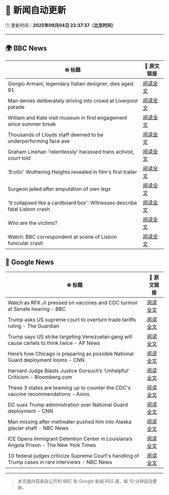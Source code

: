 # 🧠 新闻自动更新

🕒 更新时间：**2025年09月04日 23:37:37（北京时间）**

---

## 🌍 BBC News

| 🌐 标题 | 🔗 原文链接 |
|--------|-------------|
| Giorgio Armani, legendary Italian designer, dies aged 91 | [阅读全文](https://www.bbc.com/news/articles/ceq25w34lv4o?at_medium=RSS&at_campaign=rss) |
| Man denies deliberately driving into crowd at Liverpool parade | [阅读全文](https://www.bbc.com/news/articles/cwyl38115j2o?at_medium=RSS&at_campaign=rss) |
| William and Kate visit museum in first engagement since summer break | [阅读全文](https://www.bbc.com/news/articles/c7845x720y6o?at_medium=RSS&at_campaign=rss) |
| Thousands of Lloyds staff deemed to be underperforming face axe | [阅读全文](https://www.bbc.com/news/articles/cx209gzg71wo?at_medium=RSS&at_campaign=rss) |
| Graham Linehan 'relentlessly' harassed trans activist, court told | [阅读全文](https://www.bbc.com/news/articles/cn0x2kx08wdo?at_medium=RSS&at_campaign=rss) |
| 'Erotic' Wuthering Heights revealed in film's first trailer | [阅读全文](https://www.bbc.com/news/articles/c5yel29rvy8o?at_medium=RSS&at_campaign=rss) |
| Surgeon jailed after amputation of own legs | [阅读全文](https://www.bbc.com/news/articles/c5yvpx20le2o?at_medium=RSS&at_campaign=rss) |
| 'It collapsed like a cardboard box': Witnesses describe fatal Lisbon crash | [阅读全文](https://www.bbc.com/news/articles/c20v4g71zrpo?at_medium=RSS&at_campaign=rss) |
| Who are the victims? | [阅读全文](https://www.bbc.com/news/articles/cnvryg271ymo?at_medium=RSS&at_campaign=rss) |
| Watch: BBC correspondent at scene of Lisbon funicular crash | [阅读全文](https://www.bbc.com/news/videos/c7v15j8ydreo?at_medium=RSS&at_campaign=rss) |

## 📰 Google News

| 🌐 标题 | 🔗 原文链接 |
|--------|-------------|
| Watch as RFK Jr pressed on vaccines and CDC turmoil at Senate hearing - BBC | [阅读全文](https://news.google.com/rss/articles/CBMiVEFVX3lxTE5ma3ZROGV4MUNGZVNKYUNwcE1qSVZmcGU0U2VsTmxNODZCeFBqYTdzRHJMNUVQMF9xN0dFc2dsNzIwU2NRdHBrSnQxYU1LZ1N0alJiMw?oc=5) |
| Trump asks US supreme court to overturn trade tariffs ruling - The Guardian | [阅读全文](https://news.google.com/rss/articles/CBMirAFBVV95cUxQbUZ6XzB6ZkJicjhqcC12RGY4RTVKcHhWVEFLN2plSk9xMjFhWFpHWEp3N241MmdqZXpwdHMyaGdvZmpyMFRzRnlzTVgxWUFqOGFnUDlhMkRpMEkzakJvVF9EN3puTlBHVmhQVmJ3a3pnSVhRU01pZTdnTkJTaE50WnhiaDdOVTZCeVlzNHN4TFJ3NHNXSGRncW43ZWpRVDd3ZTlHaEJMWlhVZnBM?oc=5) |
| Trump says US strike targeting Venezuelan gang will cause cartels to think twice - AP News | [阅读全文](https://news.google.com/rss/articles/CBMisAFBVV95cUxOaVpBNXl4T0tOQ1RyUklGWnRqWTE1eE5vMUw5WDEybHlkSHBrWEVzc0xseDVVbXNfYlBzeEwxbG9jQVNCeTUwQmtyRmpEWnNXWlN1OS11dXVqM2JIcFdLT0RqZ054emszcmx6bzBIVmgzektmZ0Q0ZkZwZGtuTGFqUFV3aW5VUDUxcW1wRnVfRVl3d01xTmtvS3N4eFQ4RGFQdFRpOWg2R3JZVWRhUDV0Zw?oc=5) |
| Here’s how Chicago is preparing as possible National Guard deployment looms - CNN | [阅读全文](https://news.google.com/rss/articles/CBMihwFBVV95cUxNbEI4bXRVdGQ1ZUNCZy1QNTVPOUl3Q0U3N2lLdXJRaTNoQVlWa3NZR2M5VlQwMGpuNVd0VmtPMEphb19GM3FCVDB4VDVtVDRxZUlJejJSMFJ5NmVXN285MjlYbnJidVVsQ2VnY3JVQjZIdjZ0VlY0bWpWUFE1UXljd3U1eFJxT2s?oc=5) |
| Harvard Judge Blasts Justice Gorsuch’s ‘Unhelpful’ Criticism - Bloomberg.com | [阅读全文](https://news.google.com/rss/articles/CBMirgFBVV95cUxNS1J0LUhGZnBqVGg5R2V3ZFFaTGdmQkZUTW5XeVNkOTRrQWM0ejhXcE1QUlhLNmwzUjBEc1VNeXFDUWpHa0F4dWVCbXlKYmdWc0ppZXFxRjB4Wm80REc0RlJQZHg3TlhtTGdiWS1NZFJtQ0tYUXZDUXlBb0ZDZmJoR1lKUjcxcERuTk5ZZU1KTFA0TVVzMkJnczFERk9jU1NMMVJvMXlnZklYT1RwcHc?oc=5) |
| These 3 states are teaming up to counter the CDC's vaccine recommendations - Axios | [阅读全文](https://news.google.com/rss/articles/CBMiogFBVV95cUxOUkhMUXktTWd5YzNmbURWajBoaWRKNjRUdWdFem03S3pKNV9wR3hWdHBySnhZZXlaSXpiV0t1amJhZmY1eFZhWlhzZC1kUjFIZ3VIcnNPMU1PUGlQWG5lT0VGdGFWWHkzUDBJc0tuZFo0bkxjLTQtN3NPMDRtbHFOVmp2eTZidGdmWTlHekNoMXJmTDctYWVpNTFyZEYwb25mTUE?oc=5) |
| DC sues Trump administration over National Guard deployment - CNN | [阅读全文](https://news.google.com/rss/articles/CBMihgFBVV95cUxQbVNwQlNGa3d3Y1pHMk1hTXVwaGd6MHhyN3p0UGlpeDJ3TDgxZks3WXpDUGx6Z1ZOSHo3ZGxnQWNBZmkwUS1iRS1vMFNfT2RyU0FZUlN3V2pIazZvSUgxNHNVcGNVMTBUcGtOSU5henNRYWFEQUVrOGVjV1NTNDNOMVhHNklJQQ?oc=5) |
| Man missing after meltwater pushed him into Alaska glacier shaft - NBC News | [阅读全文](https://news.google.com/rss/articles/CBMingFBVV95cUxQQm1VWlJ1ZWxXRHMxQjZTc3djbHFxM1ZxV2NhV3M0Xzc3T1hTS1dnZ3Z3Z3c3Mk4zbXh3UWVYWUM2NHdQUU5vOXdOXzlCUlo4Q1liSWdENjIwR1NqRDE1eGxWMGFER3ctTkUwNzJsR1pMLWtOVm5LOEV1S1JOZnVfXzdzSkpaeUI2VUUzYUEwX3ExYWZNLXg1ZWh2VGVBUdIBVkFVX3lxTE41QTNfc1Qyc0lSYVg5dUN6ck1aX0VGUGhfVzJNczdOWE9TZG9HemwzZ1FwbHlqSV8wdlZIeUMyekd5U2ZNcnVPU1NiZmJuLWlTRFRjb2t3?oc=5) |
| ICE Opens Immigrant Detention Center in Louisiana’s Angola Prison - The New York Times | [阅读全文](https://news.google.com/rss/articles/CBMihwFBVV95cUxQanhZNlU1SnJXQUFadlNKSXZ2RTdIbHA2ZkNMWllMNE92WDlHNjEwTHdObTh0MU9ZYXZKVnM4LXE3c0pJUzlPNktDQkc2YWQyZmM5Wmo0YXVPck9FOE85eDRsd3JvQ01wTnJhWnhyZGZrUTRoeHhrdlZVVkpQQzBLclg2M1FaWEk?oc=5) |
| 10 federal judges criticize Supreme Court's handling of Trump cases in rare interviews - NBC News | [阅读全文](https://news.google.com/rss/articles/CBMirAFBVV95cUxQbDJmT3BTa3BZMkJaaExPRzdLMzZVSGdQVHk1QUk3VDNfQVptTExuelV4Njd5VVJNai1icGNpRlRnSS13OW05NlY4bUpDcU5ncXdzeDJhWU1BOGgxdlBmd3plMDdMcldCVnpVcDRuS3ZRUU5sZVZkLTBETnllb2J4QWI3YUo2S2wtTjdFc3RxQmo3b05aXzQ2eUIyaGhkM2hoak43YXA0YW15NWR00gFWQVVfeXFMUExqR3ExaDVRTmg2UF9ZYnNOY29wbnF6Rk5INEdPdDZZYmI4bmgxVkI0X0RrOWtFSXZZMGIwWTFFd0xPR2VkUmdES0xVaVoyRElRS1V1Qmc?oc=5) |

---
> 本页面内容来自公开的 BBC 和 Google 新闻 RSS 源，每 10 分钟自动更新。